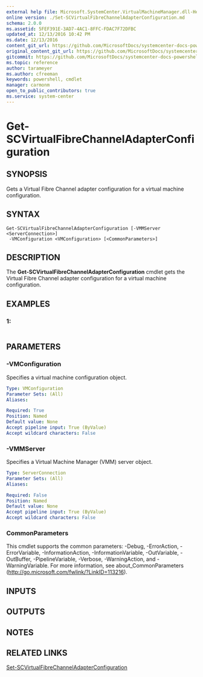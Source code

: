 ```yaml
---
external help file: Microsoft.SystemCenter.VirtualMachineManager.dll-Help.xml
online version: ./Set-SCVirtualFibreChannelAdapterConfiguration.md
schema: 2.0.0
ms.assetid: 5FEF391E-3AD7-4AC1-8FFC-FDAC7F72DFBC
updated_at: 12/13/2016 10:42 PM
ms.date: 12/13/2016
content_git_url: https://github.com/MicrosoftDocs/systemcenter-docs-powershell/blob/master/systemcenter-cmdlets/VirtualMachineManager/v1/Get-SCVirtualFibreChannelAdapterConfiguration.md
original_content_git_url: https://github.com/MicrosoftDocs/systemcenter-docs-powershell/blob/master/systemcenter-cmdlets/VirtualMachineManager/v1/Get-SCVirtualFibreChannelAdapterConfiguration.md
gitcommit: https://github.com/MicrosoftDocs/systemcenter-docs-powershell/blob/ea9507ac2178040476af5407227db8cb97701ea9/systemcenter-cmdlets/VirtualMachineManager/v1/Get-SCVirtualFibreChannelAdapterConfiguration.md
ms.topic: reference
author: tarameyer
ms.author: cfreeman
keywords: powershell, cmdlet
manager: carmonm
open_to_public_contributors: true
ms.service: system-center
---
```


# Get-SCVirtualFibreChannelAdapterConfiguration

## SYNOPSIS
Gets a Virtual Fibre Channel adapter configuration for a virtual machine configuration.

## SYNTAX

```
Get-SCVirtualFibreChannelAdapterConfiguration [-VMMServer <ServerConnection>]
 -VMConfiguration <VMConfiguration> [<CommonParameters>]
```

## DESCRIPTION
The **Get-SCVirtualFibreChannelAdapterConfiguration** cmdlet gets the Virtual Fibre Channel adapter configuration for a virtual machine configuration.

## EXAMPLES

### 1:
```

```

## PARAMETERS

### -VMConfiguration
Specifies a virtual machine configuration object.

```yaml
Type: VMConfiguration
Parameter Sets: (All)
Aliases: 

Required: True
Position: Named
Default value: None
Accept pipeline input: True (ByValue)
Accept wildcard characters: False
```

### -VMMServer
Specifies a Virtual Machine Manager (VMM) server object.

```yaml
Type: ServerConnection
Parameter Sets: (All)
Aliases: 

Required: False
Position: Named
Default value: None
Accept pipeline input: True (ByValue)
Accept wildcard characters: False
```

### CommonParameters
This cmdlet supports the common parameters: -Debug, -ErrorAction, -ErrorVariable, -InformationAction, -InformationVariable, -OutVariable, -OutBuffer, -PipelineVariable, -Verbose, -WarningAction, and -WarningVariable. For more information, see about_CommonParameters (http://go.microsoft.com/fwlink/?LinkID=113216).

## INPUTS

## OUTPUTS

## NOTES

## RELATED LINKS

[Set-SCVirtualFibreChannelAdapterConfiguration](xref:VirtualMachineManager/v1/Set-SCVirtualFibreChannelAdapterConfiguration.md)

